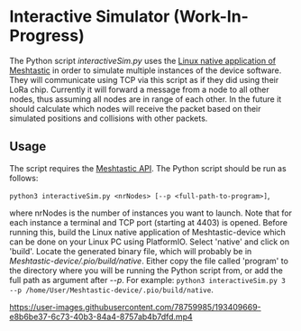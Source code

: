 # Interactive Simulator (Work-In-Progress)

The Python script *interactiveSim.py* uses the [Linux native application of Meshtastic](https://meshtastic.org/docs/software/other/docker) in order to simulate multiple instances of the device software. They will communicate using TCP via this script as if they did using their LoRa chip. Currently it will forward a message from a node to all other nodes, thus assuming all nodes are in range of each other. In the future it should calculate which nodes will receive the packet based on their simulated positions and collisions with other packets. 

## Usage
The script requires the [Meshtastic API](https://meshtastic.org/docs/software/python/python-installation). 
The Python script should be run as follows: 

```python3 interactiveSim.py <nrNodes> [--p <full-path-to-program>]```,

where nrNodes is the number of instances you want to launch. Note that for each instance a terminal and TCP port (starting at 4403) is opened. 
Before running this, build the Linux native application of Meshtastic-device which can be done on your Linux PC using PlatformIO. Select 'native' and click on 'build'. Locate the generated binary file, which will probably be in *Meshtastic-device/.pio/build/native*. Either copy the file called 'program' to the directory where you will be running the Python script from, or add the full path as argument after *--p*. For example: ```python3 interactiveSim.py 3 --p /home/User/Meshtastic-device/.pio/build/native```. 



https://user-images.githubusercontent.com/78759985/193409669-e8b6be37-6c73-40b3-84a4-8757ab4b7dfd.mp4

